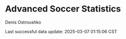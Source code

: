 # Advanced Soccer Statistics
Denis Ostroushko

<!-- gfm -->

Last successful data update: 2025-03-07 01:15:06 CST
